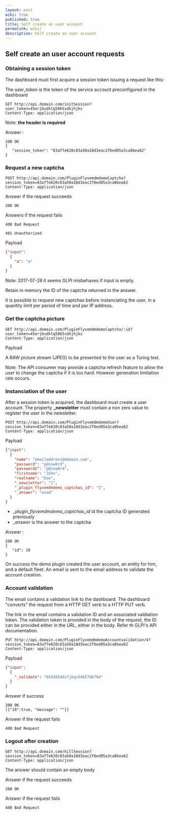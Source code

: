 ```yaml
---
layout: post
wiki: true
published: true
title: Self create an user account
permalink: wiki/
description: Self create an user account
---
```

## Self create an user account requests

### Obtaining a session token
The dashboard must first acquire a session token issuing a request like this:

The user_token is the token of the service account preconfigured in the dashboard

```
GET http://api.domain.com/initSession?user_token=45erjbudklq5865sdkjhjks
Content-Type: application/json
```
Note: **the header is required**

Answer :

```
200 OK
{
   "session_token": "83af7e620c83a50a18d3eac2f6ed05a3ca0bea62"
}
```

### Request a new captcha

```
POST http://api.domain.com/PluginFlyvemdmdemoCaptcha?session_token=83af7e620c83a50a18d3eac2f6ed05a3ca0bea62
Content-Type: application/json
```

Answer if the request succeeds

```
200 OK
```
Answers if the request fails

```
400 Bad Request
```

```
401 Unauthorized
```


Payload 

```json
{"input":
  {
    "a": "a"
  }
}
```

Note: 2017-07-28 it seems GLPI misbehaves if input is empty.

Retain in memory the ID of the captcha returned in the answer. 

It is possible to request new captchas before instanciating the user, in a quantity limit per period of time and per IP address. 

### Get the captcha picture

```
GET http://api.domain.com/PluginFlyvemdmdemoCaptcha/:id?user_token=45erjbudklq5865sdkjhjks
Content-Type: application/json
```

Payload

A RAW picture stream (JPEG) to be presented to the user as a Turing test. 

Note: The API consumer may provide a captcha refresh feature to allow the user to change the captcha if it is too hard. However generation limitation rate occurs.

### Instanciation of the user

After a session token is acquired, the dashboard must create a user account. The property **_newsletter** must contain a non zero value to register the user in the newsletter.

```
POST http://api.domain.com/PluginFlyvemdmdemoUser?session_token=83af7e620c83a50a18d3eac2f6ed05a3ca0bea62
Content-Type: application/json
```

Payload 

```json
{"input":
  {
    "name": "emailaddress@domain.com",
    "password": "p@ssw0rd",
    "password2": "p@ssw0rd",
    "firstname": "John",
    "realname": "Doe",
    "_newsletter": "1",
    "_plugin_flyvemdmdemo_captchas_id": "3",
    "_answer": "wsad"
  }
}
```

* *_plugin_flyvemdmdemo_captchas_id* id the captcha ID generated previously
* *_answer* is the answer to the captcha

Answer :

```
200 OK
{
   "id": 19
}
```

On success the demo plugin created the user account, an entity for him, and a default fleet. An email is sent to the email address to validate the account creation.

### Account validation

The email contains a validation link to the dashboard. The dashboard "converts" the request from a HTTP GET verb to a HTTP PUT verb.

The link in the email contains a validation ID and an associated valdiation token. The validation token is provided in the body of the request, the ID can be provided either in the URL, either in the body. Refer th GLPI's API documentation. 

```
PUT http://api.domain.com/PluginFlyvemdmdemoAccountvalidation/4?session_token=83af7e620c83a50a18d3eac2f6ed05a3ca0bea62
Content-Type: application/json
```

Payload 

```json
{"input":
  {
    "_validate": "6543654dsfjkqs5465786764"
  }
}
```

Answer if success

```
200 OK
[{"10":true, "message": ""}]
```

Answer if the request fails

```
400 Bad Request
```

### Logout after creation

```
GET http://api.domain.com/killSession?session_token=83af7e620c83a50a18d3eac2f6ed05a3ca0bea62
Content-Type: application/json
```

The answer should contain an empty body

Answer if the request succeeds

```
200 OK
```
Answer if the request fails

```
400 Bad Request
```